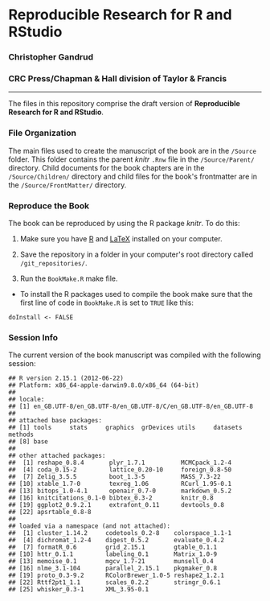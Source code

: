 # Reproducible Research for R and RStudio

### Christopher Gandrud

### CRC Press/Chapman & Hall division of Taylor & Francis

---

The files in this repository comprise the draft version of **Reproducible Research for R and RStudio**.

### File Organization

The main files used to create the manuscript of the book are in the `/Source` folder. This folder contains the parent *knitr* `.Rnw` file in the `/Source/Parent/` directory. Child documents for the book chapters are in the `/Source/Children/` directory and child files for the book's frontmatter are in the `/Source/FrontMatter/` directory.

### Reproduce the Book

The book can be reproduced by using the R package *knitr*. To do this:

1. Make sure you have [R](http://www.r-project.org/) and [LaTeX](http://www.latex-project.org/ftp.html) installed on your computer.

2. Save the repository in a folder in your computer's root directory called `/git_repositories/`.

3. Run the `BookMake.R` make file.

- To install the R packages used to compile the book make sure that the first line of code in `BookMake.R` is set to `TRUE` like this:

```
doInstall <- FALSE
```

### Session Info
The current version of the book manuscript was compiled with the following session:


```
## R version 2.15.1 (2012-06-22)
## Platform: x86_64-apple-darwin9.8.0/x86_64 (64-bit)
## 
## locale:
## [1] en_GB.UTF-8/en_GB.UTF-8/en_GB.UTF-8/C/en_GB.UTF-8/en_GB.UTF-8
## 
## attached base packages:
## [1] tools     stats     graphics  grDevices utils     datasets  methods  
## [8] base     
## 
## other attached packages:
##  [1] reshape_0.8.4       plyr_1.7.1          MCMCpack_1.2-4     
##  [4] coda_0.15-2         lattice_0.20-10     foreign_0.8-50     
##  [7] Zelig_3.5.5         boot_1.3-5          MASS_7.3-22        
## [10] xtable_1.7-0        texreg_1.06         RCurl_1.95-0.1     
## [13] bitops_1.0-4.1      openair_0.7-0       markdown_0.5.2     
## [16] knitcitations_0.1-0 bibtex_0.3-2        knitr_0.8          
## [19] ggplot2_0.9.2.1     extrafont_0.11      devtools_0.8       
## [22] apsrtable_0.8-8    
## 
## loaded via a namespace (and not attached):
##  [1] cluster_1.14.2     codetools_0.2-8    colorspace_1.1-1  
##  [4] dichromat_1.2-4    digest_0.5.2       evaluate_0.4.2    
##  [7] formatR_0.6        grid_2.15.1        gtable_0.1.1      
## [10] httr_0.1.1         labeling_0.1       Matrix_1.0-9      
## [13] memoise_0.1        mgcv_1.7-21        munsell_0.4       
## [16] nlme_3.1-104       parallel_2.15.1    pkgmaker_0.8      
## [19] proto_0.3-9.2      RColorBrewer_1.0-5 reshape2_1.2.1    
## [22] Rttf2pt1_1.1       scales_0.2.2       stringr_0.6.1     
## [25] whisker_0.3-1      XML_3.95-0.1
```


